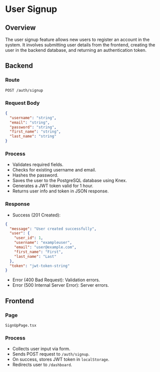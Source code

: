 # User Signup

## Overview
The user signup feature allows new users to register an account in the system. It involves submitting user details from the frontend, creating the user in the backend database, and returning an authentication token.

## Backend

### Route
`POST /auth/signup`

### Request Body
```json
{
  "username": "string",
  "email": "string",
  "password": "string",
  "first_name": "string",
  "last_name": "string"
}
```

### Process
- Validates required fields.
- Checks for existing username and email.
- Hashes the password.
- Saves the user to the PostgreSQL database using Knex.
- Generates a JWT token valid for 1 hour.
- Returns user info and token in JSON response.

### Response
- Success (201 Created):
```json
{
  "message": "User created successfully",
  "user": {
    "user_id": 1,
    "username": "exampleuser",
    "email": "user@example.com",
    "first_name": "First",
    "last_name": "Last"
  },
  "token": "jwt-token-string"
}
```

- Error (400 Bad Request): Validation errors.
- Error (500 Internal Server Error): Server errors.

## Frontend

### Page
`SignUpPage.tsx`

### Process
- Collects user input via form.
- Sends POST request to `/auth/signup`.
- On success, stores JWT token in `localStorage`.
- Redirects user to `/dashboard`.
